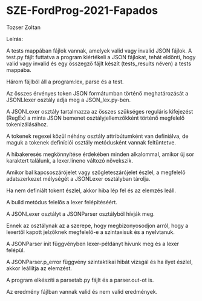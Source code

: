 # SZE-FordProg-2021-Fapados
Tozser Zoltan

Leírás: 

A tests mappában fájlok vannak, amelyek valid vagy invalid JSON fájlok. A test.py fájlt futtatva a program kiértékeli a JSON fájlokat, tehát eldönti, hogy valid vagy invalid és egy összegző fájlt készít (tests_results néven) a tests mappába. 

Három fájlból áll a program:lex, parse és a test. 

Az összes érvényes token JSON formátumban történő meghatározását a JSONLlexer osztály adja meg a JSON_lex.py-ben.

A JSONLexer osztály tartalmazza az összes szükséges reguláris kifejezést (RegEx) a minta JSON bemenet osztályjellemzőkként történő megfelelő tokenizálásához. 

A tokenek regexei közül néhány osztály attribútumként van definiálva, de maguk a tokenek definíciói osztály metódusként vannak feltüntetve.

A hibakeresés megkönnyítése érdekében minden alkalommal, amikor új sor karaktert találunk, a lexer.lineno változó növekszik. 

Amikor bal kapcsoszárójelet vagy szögleteszárójelet észlel, a megfelelő adatszerkezet mélységét a JSONLexer osztályban tárolja.

Ha nem definiált tokent észlel, akkor hiba lép fel és az elemzés leáll.

A build metódus felelős a lexer felépítéséért.

A JSONLexer osztályt a JSONParser osztályból hívják meg. 

Ennek az osztálynak az a szerepe, hogy megbizonyosodjon arról, hogy a lexertől kapott jelzőknek megfelelő-e a szintaxisuk és a nyelvtanuk. 

A JSONParser init függvényben lexer-példányt hívunk meg és a lexer felépül. 

A JSONParser.p_error függvény szintaktikai hibát vizsgál és ha ilyet észlel, akkor leállítja az elemzést.

A program elkészíti a parsetab.py fájlt és a parser.out-ot is. 

Az eredmény fájlban vannak valid és nem valid eredmények. 
